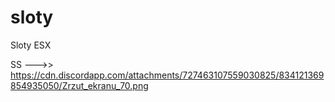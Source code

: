 # sloty
Sloty ESX

SS --->> https://cdn.discordapp.com/attachments/727463107559030825/834121369854935050/Zrzut_ekranu_70.png
